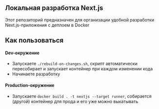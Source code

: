 ## Локальная разработка Next.js

Этот репозиторий предназначен для организации удобной разработки Next.js-приложения с деплоем в Docker

## Как пользоваться
#### Dev-окружение

- Запускаете ```./rebuild-on-changes.sh```, скрипт автоматически пересобирает и запускает контейнер при каждом изменении кода
- Начинаете разработку

#### Production-окружение

- Запускаете ```docker build . -t nextjs --target runner```, собирается (другой) контейнер для прода и его уже можно выкатывать
